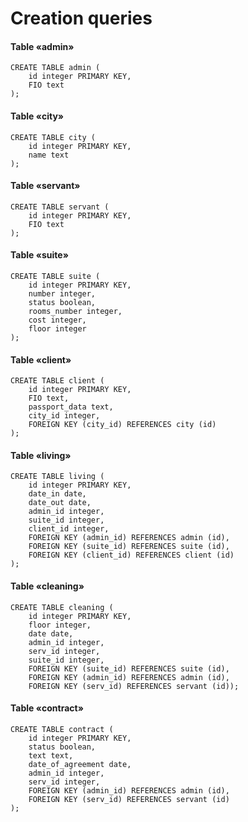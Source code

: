 # Creation queries

#### Table «admin»

```
CREATE TABLE admin (
	id integer PRIMARY KEY,
	FIO text
);
```



#### Table «city»

```
CREATE TABLE city (
	id integer PRIMARY KEY,
	name text
);
```



#### Table «servant»

```
CREATE TABLE servant (
	id integer PRIMARY KEY,
	FIO text
);
```



#### Table «suite»

```
CREATE TABLE suite (
	id integer PRIMARY KEY,
	number integer,
	status boolean,
	rooms_number integer,
	cost integer,
	floor integer
);
```



#### Table «client»

```
CREATE TABLE client (
	id integer PRIMARY KEY,
	FIO text,
	passport_data text,
	city_id integer,
	FOREIGN KEY (city_id) REFERENCES city (id)
);
```



#### Table «living»

```
CREATE TABLE living (
	id integer PRIMARY KEY,
	date_in date,
	date_out date,
	admin_id integer,
	suite_id integer,
	client_id integer,
	FOREIGN KEY (admin_id) REFERENCES admin (id),
	FOREIGN KEY (suite_id) REFERENCES suite (id),
	FOREIGN KEY (client_id) REFERENCES client (id)
);
```



#### Table «cleaning»

```
CREATE TABLE cleaning (
	id integer PRIMARY KEY,
	floor integer,
	date date,
	admin_id integer,
	serv_id integer,
	suite_id integer,
	FOREIGN KEY (suite_id) REFERENCES suite (id),
	FOREIGN KEY (admin_id) REFERENCES admin (id),
	FOREIGN KEY (serv_id) REFERENCES servant (id));
```



#### Table «contract»

```
CREATE TABLE contract (
	id integer PRIMARY KEY,
	status boolean,
	text text,
	date_of_agreement date,
	admin_id integer,
	serv_id integer,
	FOREIGN KEY (admin_id) REFERENCES admin (id),
	FOREIGN KEY (serv_id) REFERENCES servant (id)
);
```
